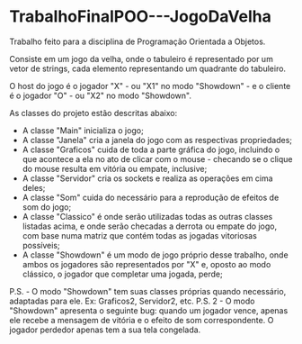 # TrabalhoFinalPOO---JogoDaVelha

Trabalho feito para a disciplina de Programação Orientada a Objetos.

Consiste em um jogo da velha, onde o tabuleiro é representado por um vetor de strings, cada elemento representando um quadrante do tabuleiro.

O host do jogo é o jogador "X" - ou "X1" no modo "Showdown" - e o cliente é o jogador "O" - ou "X2" no modo "Showdown".

As classes do projeto estão descritas abaixo:
- A classe "Main" inicializa o jogo;
- A classe "Janela" cria a janela do jogo com as respectivas propriedades;
- A classe "Graficos" cuida de toda a parte gráfica do jogo, incluindo o que acontece a ela no ato de clicar com o mouse - checando se o clique do mouse resulta em vitória ou empate, inclusive;
- A classe "Servidor" cria os sockets e realiza as operações em cima deles;
- A classe "Som" cuida do necessário para a reprodução de efeitos de som do jogo;
- A classe "Classico" é onde serão utilizadas todas as outras classes listadas acima, e onde serão checadas a derrota ou empate do jogo, com base numa matriz que contém todas as jogadas vitoriosas possíveis;
- A classe "Showdown" é um modo de jogo próprio desse trabalho, onde ambos os jogadores são representados por "X" e, oposto ao modo clássico, o jogador que completar uma jogada, perde;

P.S. - O modo "Showdown" tem suas classes próprias quando necessário, adaptadas para ele. Ex: Graficos2, Servidor2, etc.
P.S. 2 - O modo "Showdown" apresenta o seguinte bug: quando um jogador vence, apenas ele recebe a mensagem de vitória e o efeito de som correspondente. O jogador perdedor apenas tem a sua tela congelada.

